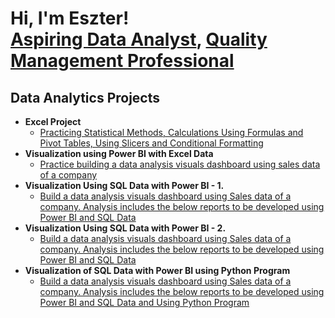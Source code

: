 <h1>Hi, I'm Eszter! <br/><a href="https://github.com/Beszter1">Aspiring Data Analyst</a>, <a href="https://www.linkedin.com/in/eszter-stephen-bujtor/">Quality Management Professional</a>
<h2>Data Analytics Projects</h2>

- <b>Excel Project</b>
  - [Practicing Statistical Methods, Calculations Using Formulas and Pivot Tables, Using Slicers and Conditional Formatting](https://github.com/Beszter1/Beszter1/blob/main/Excel%20-%20Project%20-%20Eszter%20Stephen-Bujtor_v2.0.xlsx)
- <b>Visualization using Power BI with Excel Data</b>
  - [Practice building a data analysis visuals dashboard using sales data of a company](https://github.com/Beszter1)
- <b>Visualization Using SQL Data with Power BI - 1.</b>
  - [Build a data analysis visuals dashboard using Sales data of a company. Analysis includes the below reports to be developed using Power BI and SQL Data](https://github.com/Beszter1)
- <b>Visualization Using SQL Data with Power BI - 2.</b>
  - [Build a data analysis visuals dashboard using Sales data of a company. Analysis includes the below reports to be developed using Power BI and SQL Data](https://github.com/Beszter1)
- <b>Visualization of SQL Data with Power BI using Python Program</b>
  - [Build a data analysis visuals dashboard using Sales data of a company. Analysis includes the below reports to be developed using Power BI and SQL Data and Using Python Program
](https://github.com/Beszter1)









<!---
Beszter1/Beszter1 is a ✨ special ✨ repository because its `README.md` (this file) appears on your GitHub profile.
You can click the Preview link to take a look at your changes.
--->
